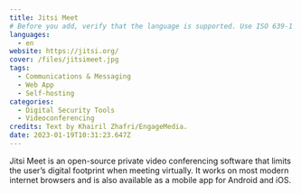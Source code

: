 ```yaml
---
title: Jitsi Meet
# Before you add, verify that the language is supported. Use ISO 639-1 code only without country code. ms instead of ms_MY. If the source language is English, do not add to the list.
languages:
  - en
website: https://jitsi.org/
cover: /files/jitsimeet.jpg
tags:
  - Communications & Messaging
  - Web App
  - Self-hosting
categories:
  - Digital Security Tools
  - Videoconferencing
credits: Text by Khairil Zhafri/EngageMedia.
date: 2023-01-19T10:31:23.647Z
---
```

Jitsi Meet is an open-source private video conferencing software that limits the user’s digital footprint when meeting virtually. It works on most modern internet browsers and is also available as a mobile app for Android and iOS.